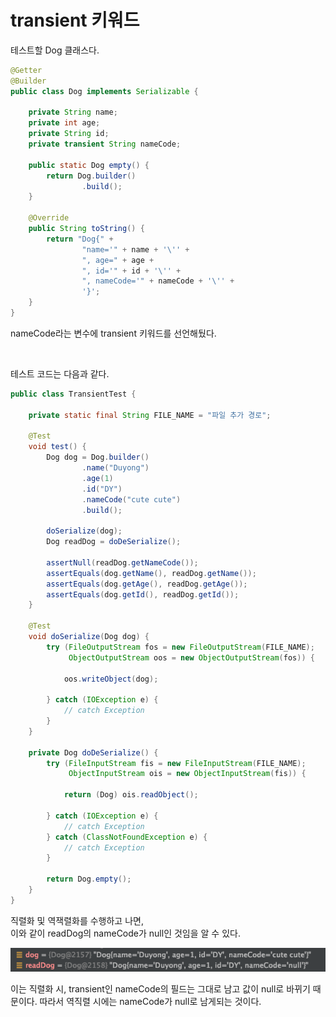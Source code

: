 # transient 키워드



테스트할 Dog 클래스다. 

```java
@Getter
@Builder
public class Dog implements Serializable {

    private String name;
    private int age;
    private String id;
    private transient String nameCode;

    public static Dog empty() {
        return Dog.builder()
                .build();
    }

    @Override
    public String toString() {
        return "Dog{" +
                "name='" + name + '\'' +
                ", age=" + age +
                ", id='" + id + '\'' +
                ", nameCode='" + nameCode + '\'' +
                '}';
    }
}
```
nameCode라는 변수에 transient 키워드를 선언해뒀다. 

<br> 

테스트 코드는 다음과 같다. 

```java
public class TransientTest {

    private static final String FILE_NAME = "파일 추가 경로";

    @Test
    void test() {
        Dog dog = Dog.builder()
                .name("Duyong")
                .age(1)
                .id("DY")
                .nameCode("cute cute")
                .build();

        doSerialize(dog);
        Dog readDog = doDeSerialize();

        assertNull(readDog.getNameCode());
        assertEquals(dog.getName(), readDog.getName());
        assertEquals(dog.getAge(), readDog.getAge());
        assertEquals(dog.getId(), readDog.getId());
    }

    @Test
    void doSerialize(Dog dog) {
        try (FileOutputStream fos = new FileOutputStream(FILE_NAME);
             ObjectOutputStream oos = new ObjectOutputStream(fos)) {

            oos.writeObject(dog);

        } catch (IOException e) {
            // catch Exception 
        }
    }

    private Dog doDeSerialize() {
        try (FileInputStream fis = new FileInputStream(FILE_NAME);
             ObjectInputStream ois = new ObjectInputStream(fis)) {

            return (Dog) ois.readObject();
            
        } catch (IOException e) {
            // catch Exception 
        } catch (ClassNotFoundException e) {
            // catch Exception 
        }

        return Dog.empty();
    }
}
```

직렬화 및 역잭렬화를 수행하고 나면, <br>
이와 같이 readDog의 nameCode가 null인 것임을 알 수 있다.

![TransientTest 디버깅](./resources/image/transient_debuging_TransientTest.png)

이는 직렬화 시, transient인 nameCode의 필드는 그대로 남고 값이 null로 바뀌기 때문이다. 
따라서 역직렬 시에는 nameCode가 null로 남게되는 것이다.  

